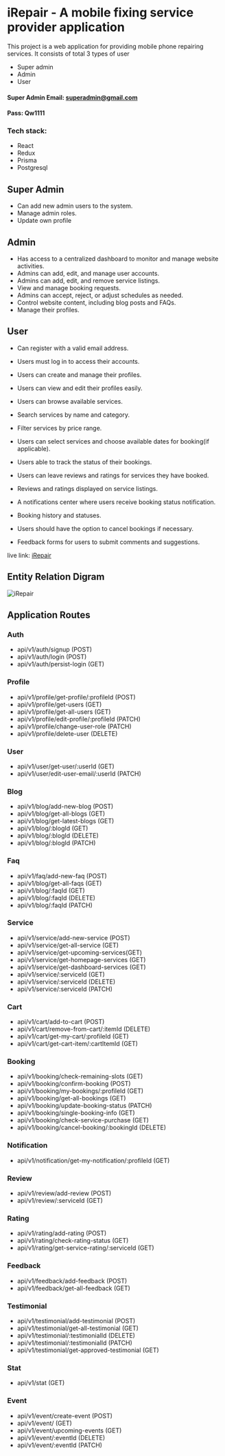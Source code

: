 # iRepair - A mobile fixing service provider application

This project is a web application for providing mobile phone repairing services. It consists of total 3 types of user

- Super admin
- Admin
- User

#### Super Admin Email: superadmin@gmail.com

#### Pass: Qw1111

### Tech stack:

- React
- Redux
- Prisma
- Postgresql

## Super Admin

- Can add new admin users to the system.
- Manage admin roles.
- Update own profile

## Admin

- Has access to a centralized dashboard to monitor and manage website activities.
- Admins can add, edit, and manage user accounts.
- Admins can add, edit, and remove service listings.
- View and manage booking requests.
- Admins can accept, reject, or adjust schedules as needed.
- Control website content, including blog posts and FAQs.
- Manage their profiles.

## User

- Can register with a valid email address.

- Users must log in to access their accounts.
- Users can create and manage their profiles.
- Users can view and edit their profiles easily.
- Users can browse available services.
- Search services by name and category.
- Filter services by price range.
- Users can select services and choose available dates for booking(if applicable).
- Users able to track the status of their bookings.
- Users can leave reviews and ratings for services they have booked.
- Reviews and ratings displayed on service listings.
- A notifications center where users receive booking status notification.
- Booking history and statuses.
- Users should have the option to cancel bookings if necessary.
- Feedback forms for users to submit comments and suggestions.

live link: [iRepair](https://a9-mobile-fix-service.netlify.app)

## Entity Relation Digram

![iRepair](https://res.cloudinary.com/dwogefm7f/image/upload/v1698722117/a9-requirement-analysis.drawio_xgeu8l.png)

## Application Routes

### Auth

- api/v1/auth/signup (POST)
- api/v1/auth/login (POST)
- api/v1/auth/persist-login (GET)

### Profile

- api/v1/profile/get-profile/:profileId (POST)
- api/v1/profile/get-users (GET)
- api/v1/profile/get-all-users (GET)
- api/v1/profile/edit-profile/:profileId (PATCH)
- api/v1/profile/change-user-role (PATCH)
- api/v1/profile/delete-user (DELETE)

### User

- api/v1/user/get-user/:userId (GET)
- api/v1/user/edit-user-email/:userId (PATCH)

### Blog

- api/v1/blog/add-new-blog (POST)
- api/v1/blog/get-all-blogs (GET)
- api/v1/blog/get-latest-blogs (GET)
- api/v1/blog/:blogId (GET)
- api/v1/blog/:blogId (DELETE)
- api/v1/blog/:blogId (PATCH)

### Faq

- api/v1/faq/add-new-faq (POST)
- api/v1/blog/get-all-faqs (GET)
- api/v1/blog/:faqId (GET)
- api/v1/blog/:faqId (DELETE)
- api/v1/blog/:faqId (PATCH)

### Service

- api/v1/service/add-new-service (POST)
- api/v1/service/get-all-service (GET)
- api/v1/service/get-upcoming-services(GET)
- api/v1/service/get-homepage-services (GET)
- api/v1/service/get-dashboard-services (GET)
- api/v1/service/:serviceId (GET)
- api/v1/service/:serviceId (DELETE)
- api/v1/service/:serviceId (PATCH)

### Cart

- api/v1/cart/add-to-cart (POST)
- api/v1/cart/remove-from-cart/:itemId (DELETE)
- api/v1/cart/get-my-cart/:profileId (GET)
- api/v1/cart/get-cart-item/:cartItemId (GET)

### Booking

- api/v1/booking/check-remaining-slots (GET)
- api/v1/booking/confirm-booking (POST)
- api/v1/booking/my-bookings/:profileId (GET)
- api/v1/booking/get-all-bookings (GET)
- api/v1/booking/update-booking-status (PATCH)
- api/v1/booking/single-booking-info (GET)
- api/v1/booking/check-service-purchase (GET)
- api/v1/booking/cancel-booking/:bookingId (DELETE)

### Notification

- api/v1/notification/get-my-notification/:profileId (GET)

### Review

- api/v1/review/add-review (POST)
- api/v1/review/:serviceId (GET)

### Rating

- api/v1/rating/add-rating (POST)
- api/v1/rating/check-rating-status (GET)
- api/v1/rating/get-service-rating/:serviceId (GET)

### Feedback

- api/v1/feedback/add-feedback (POST)
- api/v1/feedback/get-all-feedback (GET)

### Testimonial

- api/v1/testimonial/add-testimonial (POST)
- api/v1/testimonial/get-all-testimonial (GET)
- api/v1/testimonial/:testimonialId (DELETE)
- api/v1/testimonial/:testimonialId (PATCH)
- api/v1/testimonial/get-approved-testimonial (GET)

### Stat

- api/v1/stat (GET)

### Event

- api/v1/event/create-event (POST)
- api/v1/event/ (GET)
- api/v1/event/upcoming-events (GET)
- api/v1/event/:eventId (DELETE)
- api/v1/event/:eventId (PATCH)
